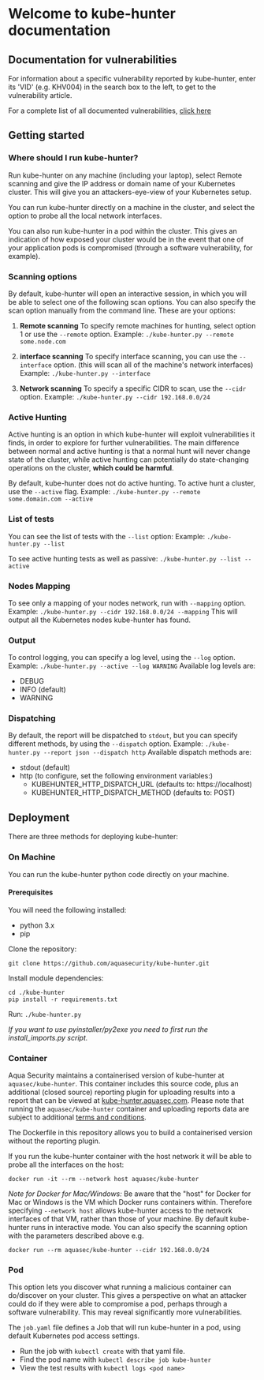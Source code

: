 ---
---
# Welcome to kube-hunter documentation

## Documentation for vulnerabilities

For information about a specific vulnerability reported by kube-hunter, enter its 'VID' (e.g. KHV004) in the search box to the left, to get to the vulnerability article.

For a complete list of all documented vulnerabilities, [click here](/kbindex.html)

## Getting started

### Where should I run kube-hunter?
Run kube-hunter on any machine (including your laptop), select Remote scanning and give the IP address or domain name of your Kubernetes cluster. This will give you an attackers-eye-view of your Kubernetes setup.

You can run kube-hunter directly on a machine in the cluster, and select the option to probe all the local network interfaces.

You can also run kube-hunter in a pod within the cluster. This gives an indication of how exposed your cluster would be in the event that one of your application pods is compromised (through a software vulnerability, for example).

### Scanning options

By default, kube-hunter will open an interactive session, in which you will be able to select one of the following scan options. You can also specify the scan option manually from the command line. These are your options:

1. **Remote scanning**
To specify remote machines for hunting, select option 1 or use the `--remote` option. Example:
`./kube-hunter.py --remote some.node.com`

2. **interface scanning**
To specify interface scanning, you can use the `--interface` option. (this will scan all of the machine's network interfaces) Example:
`./kube-hunter.py --interface`

3. **Network scanning**
To specify a specific CIDR to scan, use the `--cidr` option. Example:
`./kube-hunter.py --cidr 192.168.0.0/24`

### Active Hunting

Active hunting is an option in which kube-hunter will exploit vulnerabilities it finds, in order to explore for further vulnerabilities.
The main difference between normal and active hunting is that a normal hunt will never change state of the cluster, while active hunting can potentially do state-changing operations on the cluster, **which could be harmful**.

By default, kube-hunter does not do active hunting. To active hunt a cluster, use the `--active` flag. Example:
`./kube-hunter.py --remote some.domain.com --active`

### List of tests
You can see the list of tests with the `--list` option: Example:
`./kube-hunter.py --list`

To see active hunting tests as well as passive:
`./kube-hunter.py --list --active`

### Nodes Mapping 
To see only a mapping of your nodes network, run with `--mapping` option. Example:
`./kube-hunter.py --cidr 192.168.0.0/24 --mapping`
This will output all the Kubernetes nodes kube-hunter has found.

### Output
To control logging, you can specify a log level, using the `--log` option. Example:
`./kube-hunter.py --active --log WARNING`
Available log levels are:

* DEBUG
* INFO (default)
* WARNING

### Dispatching
By default, the report will be dispatched to `stdout`, but you can specify different methods, by using the `--dispatch` option. Example:
`./kube-hunter.py --report json --dispatch http`
Available dispatch methods are:

* stdout (default)
* http (to configure, set the following environment variables:) 
    * KUBEHUNTER_HTTP_DISPATCH_URL (defaults to: https://localhost)
    * KUBEHUNTER_HTTP_DISPATCH_METHOD (defaults to: POST)

## Deployment
There are three methods for deploying kube-hunter:

### On Machine

You can run the kube-hunter python code directly on your machine.
#### Prerequisites

You will need the following installed:
* python 3.x
* pip

Clone the repository:
~~~
git clone https://github.com/aquasecurity/kube-hunter.git
~~~

Install module dependencies:
~~~
cd ./kube-hunter
pip install -r requirements.txt
~~~

Run:
`./kube-hunter.py`

_If you want to use pyinstaller/py2exe you need to first run the install_imports.py script._
### Container
Aqua Security maintains a containerised version of kube-hunter at `aquasec/kube-hunter`. This container includes this source code, plus an additional (closed source) reporting plugin for uploading results into a report that can be viewed at [kube-hunter.aquasec.com](https://kube-hunter.aquasec.com). Please note that running the `aquasec/kube-hunter` container and uploading reports data are subject to additional [terms and conditions](https://kube-hunter.aquasec.com/eula.html).

The Dockerfile in this repository allows you to build a containerised version without the reporting plugin.

If you run the kube-hunter container with the host network it will be able to probe all the interfaces on the host:

`docker run -it --rm --network host aquasec/kube-hunter`

_Note for Docker for Mac/Windows:_ Be aware that the "host" for Docker for Mac or Windows is the VM which Docker runs containers within. Therefore specifying `--network host` allows kube-hunter access to the network interfaces of that VM, rather than those of your machine.
By default kube-hunter runs in interactive mode. You can also specify the scanning option with the parameters described above e.g.

`docker run --rm aquasec/kube-hunter --cidr 192.168.0.0/24`

### Pod
This option lets you discover what running a malicious container can do/discover on your cluster. This gives a perspective on what an attacker could do if they were able to compromise a pod, perhaps through a software vulnerability. This may reveal significantly more vulnerabilities.

The `job.yaml` file defines a Job that will run kube-hunter in a pod, using default Kubernetes pod access settings.
* Run the job with `kubectl create` with that yaml file.
* Find the pod name with `kubectl describe job kube-hunter`
* View the test results with `kubectl logs <pod name>`

